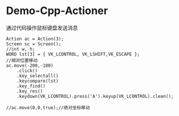 # Demo-Cpp-Actioner
 通过代码操作鼠标键盘发送消息

	Action ac = Action(3);
	Screen sc = Screen();
	//int w, h;
	WORD lst[3] = { VK_LCONTROL, VK_LSHIFT,VK_ESCAPE };
	//相对位置移动
	ac.move(-200,-100)
		.click()
		.key_selectall()
		.keycompare(lst)
		.key_find()
		.key_res()
		.keydown(VK_LCONTROL).press('A').keyup(VK_LCONTROL).clean();

	//ac.move(0,0,true);//绝对坐标移动
	